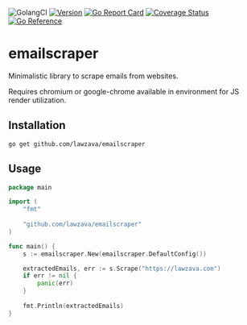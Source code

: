 ![GolangCI](https://github.com/lawzava/emailscraper/workflows/golangci/badge.svg?branch=main)
[![Version](https://img.shields.io/badge/version-v1.0.0-green.svg)](https://github.com/lawzava/emailscraper/releases)
[![Go Report Card](https://goreportcard.com/badge/github.com/lawzava/emailscraper)](https://goreportcard.com/report/github.com/lawzava/emailscraper)
[![Coverage Status](https://coveralls.io/repos/github/lawzava/emailscraper/badge.svg?branch=main)](https://coveralls.io/github/lawzava/emailscraper?branch=main)
[![Go Reference](https://pkg.go.dev/badge/github.com/lawzava/emailscraper.svg)](https://pkg.go.dev/github.com/lawzava/emailscraper)

# emailscraper

Minimalistic library to scrape emails from websites.

Requires chromium or google-chrome available in environment for JS render utilization. 

## Installation

```
go get github.com/lawzava/emailscraper
```

## Usage

```go
package main

import (
	"fmt"
	
	"github.com/lawzava/emailscraper"
)

func main() {
	s := emailscraper.New(emailscraper.DefaultConfig())

	extractedEmails, err := s.Scrape("https://lawzava.com")
	if err != nil {
		panic(err)
	}
	
	fmt.Println(extractedEmails)
}
```
